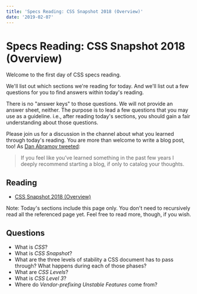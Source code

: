 ```yaml
---
title: 'Specs Reading: CSS Snapshot 2018 (Overview)'
date: '2019-02-07'
---
```


# Specs Reading: CSS Snapshot 2018 (Overview)

Welcome to the first day of CSS specs reading.

We'll list out which sections we're reading for today.
And we'll list out a few questions for you to find answers within today's reading.

There is no "answer keys" to those questions.
We will not provide an answer sheet, neither.
The purpose is to lead a few questions that you may use as a guideline.
i.e., after reading today's sections, you should gain a fair understanding about those questions.

Please join us for a discussion in the channel about what you learned through today's reading.
You are more than welcome to write a blog post, too!
As [Dan Abramov tweeted](https://twitter.com/dan_abramov/status/1079214023881707520):

> If you feel like you’ve learned something in the past few years I deeply recommend starting a blog, if only to catalog your thoughts.

## Reading

- [CSS Snapshot 2018 (Overview)](https://www.w3.org/TR/css-2018/)

Note: Today's sections include this page only. You don't need to recursively read all the referenced page yet. Feel free to read more, though, if you wish.

## Questions

- What is _CSS_?
- What is _CSS Snapshot_?
- What are the three levels of stability a CSS document has to pass through? What happens during each of those phases?
- What are _CSS Levels_?
- What is _CSS Level 3_?
- Where do _Vendor-prefixing Unstable Features_ come from?
